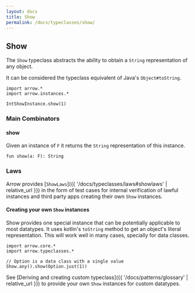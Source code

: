 ```yaml
---
layout: docs
title: Show
permalink: /docs/typeclasses/show/
---
```


## Show

The `Show` typeclass abstracts the ability to obtain a `String` representation of any object.

It can be considered the typeclass equivalent of Java's `Object#toString`.

```kotlin:ank
import arrow.*
import arrow.instances.*

IntShowInstance.show(1)
```

### Main Combinators

#### show

Given an instance of `F` it returns the `String` representation of this instance.

`fun show(a: F): String`

### Laws

Arrow provides [`ShowLaws`]({{ '/docs/typeclasses/laws#showlaws' | relative_url }}) in the form of test cases for internal verification of lawful instances and third party apps creating their own `Show` instances.

#### Creating your own `Show` instances

Show provides one special instance that can be potentially applicable to most datatypes.
It uses kotlin's `toString` method to get an object's literal representation.
This will work well in many cases, specially for data classes.

```kotlin:ank
import arrow.core.*
import arrow.typeclasses.*

// Option is a data class with a single value
Show.any().show(Option.just(1))
```

See [Deriving and creating custom typeclass]({{ '/docs/patterns/glossary' | relative_url }}) to provide your own `Show` instances for custom datatypes.
